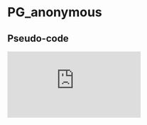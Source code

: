 # PG_anonymous

## Pseudo-code
![pseudo-code](https://github.com/Aloha-everyone/PG_anonymous/blob/main/pseudo-code.pdf)
